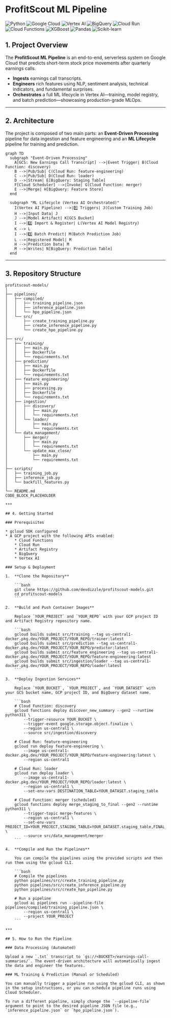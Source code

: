 # ProfitScout ML Pipeline

![Python](https://img.shields.io/badge/Python-3.11-blue.svg)
![Google Cloud](https://img.shields.io/badge/Google_Cloud-4285F4?logo=googlecloud&logoColor=white)
![Vertex AI](https://img.shields.io/badge/Vertex_AI-4285F4?logo=googlecloud&logoColor=white)
![BigQuery](https://img.shields.io/badge/BigQuery-4285F4?logo=googlecloud&logoColor=white)
![Cloud Run](https://img.shields.io/badge/Cloud_Run-4285F4?logo=googlecloud&logoColor=white)
![Cloud Functions](https://img.shields.io/badge/Cloud_Functions-4285F4?logo=googlecloud&logoColor=white)
![XGBoost](https://img.shields.io/badge/XGBoost-0066CC.svg?logo=xgboost&logoColor=white)
![Pandas](https://img.shields.io/badge/pandas-150458.svg?logo=pandas&logoColor=white)
![Scikit-learn](https://img.shields.io/badge/scikit--learn-F7931E.svg?logo=scikit-learn&logoColor=white)

## 1. Project Overview

The **ProfitScout ML Pipeline** is an end-to-end, serverless system on Google Cloud that predicts short-term stock price movements after quarterly earnings calls.

* **Ingests** earnings call transcripts.
* **Engineers** rich features using NLP, sentiment analysis, technical indicators, and fundamental surprises.
* **Orchestrates** a full ML lifecycle in Vertex AI—training, model registry, and batch prediction—showcasing production-grade MLOps.

***

## 2. Architecture

The project is composed of two main parts: an **Event-Driven Processing** pipeline for data ingestion and feature engineering and an **ML Lifecycle** pipeline for training and prediction.

```mermaid
graph TD
  subgraph "Event-Driven Processing"
    A[GCS: New Earnings Call Transcript] -->|Event Trigger| B(Cloud Function: discovery)
    B -->|Pub/Sub| C(Cloud Run: feature-engineering)
    C -->|Pub/Sub| D(Cloud Run: loader)
    D -->|Stream| E[BigQuery: Staging Table]
    F[Cloud Scheduler] -->|Invoke| G(Cloud Function: merger)
    E -->|Merge| H[BigQuery: Feature Store]
  end

  subgraph "ML Lifecycle (Vertex AI Orchestrated)"
    I(Vertex AI Pipeline) -->|1️⃣ Triggers| J(Custom Training Job)
    H -->|Input Data| J
    J -->|Model Artifact| K[GCS Bucket]
    I -->|2️⃣ Import & Register| L(Vertex AI Model Registry)
    K --> L
    I -->|3️⃣ Batch Predict| M(Batch Prediction Job)
    L -->|Registered Model| M
    H -->|Prediction Data| M
    M -->|Writes| N[BigQuery: Prediction Table]
  end
```

***

## 3. Repository Structure

```
profitscout-models/
│
├── pipelines/
│   ├── compiled/
│   │   ├── training_pipeline.json
│   │   ├── inference_pipeline.json
│   │   └── hpo_pipeline.json
│   └── src/
│       ├── create_training_pipeline.py
│       ├── create_inference_pipeline.py
│       └── create_hpo_pipeline.py
│
├── src/
│   ├── training/
│   │   ├── main.py
│   │   ├── Dockerfile
│   │   └── requirements.txt
│   ├── prediction/
│   │   ├── main.py
│   │   ├── Dockerfile
│   │   └── requirements.txt
│   ├── feature_engineering/
│   │   ├── main.py
│   │   ├── processing.py
│   │   ├── Dockerfile
│   │   └── requirements.txt
│   ├── ingestion/
│   │   ├── discovery/
│   │   │   ├── main.py
│   │   │   └── requirements.txt
│   │   └── loader/
│   │       ├── main.py
│   │       └── requirements.txt
│   └── data_management/
│       ├── merger/
│       │   ├── main.py
│       │   └── requirements.txt
│       └── update_max_close/
│           ├── main.py
│           └── requirements.txt
│
├── scripts/
│   ├── training_job.py
│   ├── inference_job.py
│   └── backfill_features.py
│
└── README.md
CODE_BLOCK_PLACEHOLDER

***

## 4. Getting Started

### Prerequisites

* gcloud SDK configured
* A GCP project with the following APIs enabled:
    * Cloud Functions
    * Cloud Run
    * Artifact Registry
    * BigQuery
    * Vertex AI

### Setup & Deployment

1.  **Clone the Repository**

    ```bash
    git clone https://github.com/devdizzle/profitscout-models.git
    cd profitscout-models
    ```

2.  **Build and Push Container Images**

    Replace `YOUR_PROJECT` and `YOUR_REPO` with your GCP project ID and Artifact Registry repository name.

    ```bash
    gcloud builds submit src/training --tag us-central1-docker.pkg.dev/YOUR_PROJECT/YOUR_REPO/trainer:latest
    gcloud builds submit src/prediction --tag us-central1-docker.pkg.dev/YOUR_PROJECT/YOUR_REPO/predictor:latest
    gcloud builds submit src/feature_engineering --tag us-central1-docker.pkg.dev/YOUR_PROJECT/YOUR_REPO/feature-engineering:latest
    gcloud builds submit src/ingestion/loader --tag us-central1-docker.pkg.dev/YOUR_PROJECT/YOUR_REPO/loader:latest
    ```

3.  **Deploy Ingestion Services**

    Replace `YOUR_BUCKET`, `YOUR_PROJECT`, and `YOUR_DATASET` with your GCS bucket name, GCP project ID, and BigQuery dataset name.

    ```bash
    # Cloud Function: discovery
    gcloud functions deploy discover_new_summary --gen2 --runtime python311 \
        --trigger-resource YOUR_BUCKET \
        --trigger-event google.storage.object.finalize \
        --region us-central1 \
        --source src/ingestion/discovery

    # Cloud Run: feature-engineering
    gcloud run deploy feature-engineering \
        --image us-central1-docker.pkg.dev/YOUR_PROJECT/YOUR_REPO/feature-engineering:latest \
        --region us-central1

    # Cloud Run: loader
    gcloud run deploy loader \
        --image us-central1-docker.pkg.dev/YOUR_PROJECT/YOUR_REPO/loader:latest \
        --region us-central1 \
        --set-env-vars DESTINATION_TABLE=YOUR_DATASET.staging_table

    # Cloud Function: merger (scheduled)
    gcloud functions deploy merge_staging_to_final --gen2 --runtime python311 \
        --trigger-topic merge-features \
        --region us-central1 \
        --set-env-vars PROJECT_ID=YOUR_PROJECT,STAGING_TABLE=YOUR_DATASET.staging_table,FINAL_TABLE=YOUR_DATASET.feature_store \
        --source src/data_management/merger
    ```

4.  **Compile and Run the Pipelines**

    You can compile the pipelines using the provided scripts and then run them using the gcloud CLI.

    ```bash
    # Compile the pipelines
    python pipelines/src/create_training_pipeline.py
    python pipelines/src/create_inference_pipeline.py
    python pipelines/src/create_hpo_pipeline.py

    # Run a pipeline
    gcloud ai pipelines run --pipeline-file pipelines/compiled/training_pipeline.json \
        --region us-central1 \
        --project YOUR_PROJECT
    ```

***

## 5. How to Run the Pipeline

### Data Processing (Automated)

Upload a new `.txt` transcript to `gs://<BUCKET>/earnings-call-summaries/`. The event-driven architecture will automatically ingest the data and engineer the features.

### ML Training & Prediction (Manual or Scheduled)

You can manually trigger a pipeline run using the gcloud CLI, as shown in the setup instructions, or you can schedule pipeline runs using Cloud Scheduler.

To run a different pipeline, simply change the `--pipeline-file` argument to point to the desired pipeline JSON file (e.g., `inference_pipeline.json` or `hpo_pipeline.json`).